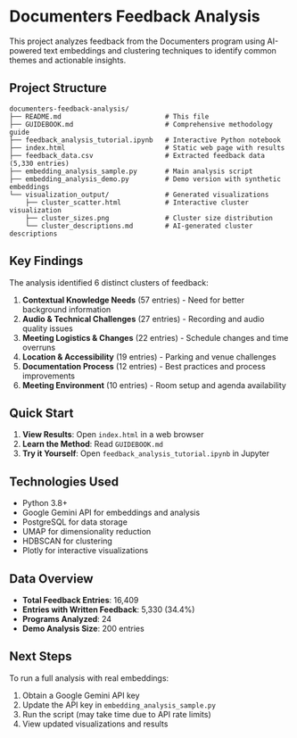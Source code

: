 # Documenters Feedback Analysis

This project analyzes feedback from the Documenters program using AI-powered text embeddings and clustering techniques to identify common themes and actionable insights.

## Project Structure

```
documenters-feedback-analysis/
├── README.md                          # This file
├── GUIDEBOOK.md                       # Comprehensive methodology guide
├── feedback_analysis_tutorial.ipynb   # Interactive Python notebook
├── index.html                         # Static web page with results
├── feedback_data.csv                  # Extracted feedback data (5,330 entries)
├── embedding_analysis_sample.py       # Main analysis script
├── embedding_analysis_demo.py         # Demo version with synthetic embeddings
└── visualization_output/              # Generated visualizations
    ├── cluster_scatter.html           # Interactive cluster visualization
    ├── cluster_sizes.png              # Cluster size distribution
    └── cluster_descriptions.md        # AI-generated cluster descriptions
```

## Key Findings

The analysis identified 6 distinct clusters of feedback:

1. **Contextual Knowledge Needs** (57 entries) - Need for better background information
2. **Audio & Technical Challenges** (27 entries) - Recording and audio quality issues
3. **Meeting Logistics & Changes** (22 entries) - Schedule changes and time overruns
4. **Location & Accessibility** (19 entries) - Parking and venue challenges
5. **Documentation Process** (12 entries) - Best practices and process improvements
6. **Meeting Environment** (10 entries) - Room setup and agenda availability

## Quick Start

1. **View Results**: Open `index.html` in a web browser
2. **Learn the Method**: Read `GUIDEBOOK.md`
3. **Try it Yourself**: Open `feedback_analysis_tutorial.ipynb` in Jupyter

## Technologies Used

- Python 3.8+
- Google Gemini API for embeddings and analysis
- PostgreSQL for data storage
- UMAP for dimensionality reduction
- HDBSCAN for clustering
- Plotly for interactive visualizations

## Data Overview

- **Total Feedback Entries**: 16,409
- **Entries with Written Feedback**: 5,330 (34.4%)
- **Programs Analyzed**: 24
- **Demo Analysis Size**: 200 entries

## Next Steps

To run a full analysis with real embeddings:

1. Obtain a Google Gemini API key
2. Update the API key in `embedding_analysis_sample.py`
3. Run the script (may take time due to API rate limits)
4. View updated visualizations and results